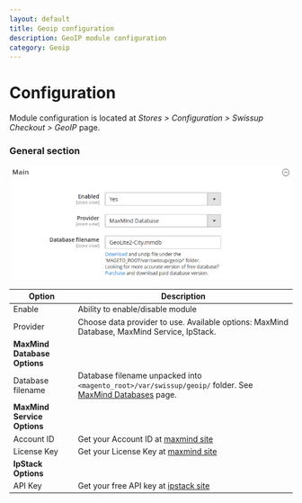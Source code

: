 ```yaml
---
layout: default
title: Geoip configuration
description: GeoIP module configuration
category: Geoip
---
```


# Configuration

Module configuration is located at _Stores > Configuration > Swissup Checkout > GeoIP_
page.

### General section

![General Section](/images/m2/geoip/configuration/general.png)

Option                    | Description
--------------------------|------------
Enable                    | Ability to enable/disable module
Provider                  | Choose data provider to use. Available options: MaxMind Database, MaxMind Service, IpStack.
**MaxMind Database Options** |
Database filename         | Database filename unpacked into `<magento_root>/var/swissup/geoip/` folder. See [MaxMind Databases](/m2/extensions/geoip/maxmind-databases/) page.
**MaxMind Service Options** |
Account ID                | Get your Account ID at [maxmind site](https://www.maxmind.com/en/my_license_key)
License Key               | Get your License Key at [maxmind site](https://www.maxmind.com/en/my_license_key)
**IpStack Options**       |
API Key                   | Get your free API key at [ipstack site](https://ipstack.com/product)

